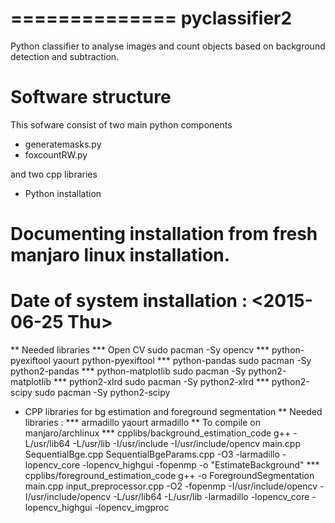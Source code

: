 ==============
pyclassifier2
==============
Python classifier to analyse images and count objects based on background detection and subtraction.

Software structure
===================
This sofware consist of two main python components

- generatemasks.py
- foxcountRW.py

and two cpp libraries

* Python installation

# Documenting installation from fresh manjaro linux installation.
# Date of system installation : <2015-06-25 Thu>

** Needed libraries
*** Open CV
sudo pacman -Sy opencv
*** python-pyexiftool
yaourt python-pyexiftool
*** python-pandas
sudo pacman -Sy python2-pandas
*** python-matplotlib
sudo pacman -Sy python2-matplotlib
*** python2-xlrd
sudo pacman -Sy python2-xlrd
*** python2-scipy
sudo pacman -Sy python2-scipy

* CPP libraries for bg estimation and foreground segmentation
** Needed libraries :
*** armadillo
yaourt armadillo
** To compile on manjaro/archlinux
*** cpplibs/background_estimation_code
g++ -L/usr/lib64 -L/usr/lib -I/usr/include -I/usr/include/opencv  main.cpp SequentialBge.cpp
  SequentialBgeParams.cpp -O3   -larmadillo -lopencv_core
 -lopencv_highgui -fopenmp -o "EstimateBackground"
*** cpplibs/foreground_estimation_code
g++ -o ForegroundSegmentation main.cpp input_preprocessor.cpp
 -O2 -fopenmp -I/usr/include/opencv
 -I/usr/include/opencv -L/usr/lib64 -L/usr/lib 
 -larmadillo -lopencv_core -lopencv_highgui -lopencv_imgproc